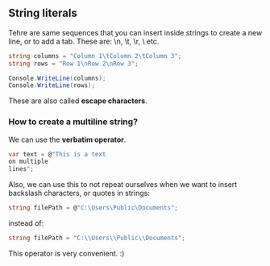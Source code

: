 ## String literals
Tehre are same sequences that you can insert inside strings to create a new line, or to add a tab. These are: \n, \t, \r, \\ etc.

``` csharp
string columns = "Column 1\tColumn 2\tColumn 3";
string rows = "Row 1\nRow 2\nRow 3";

Console.WriteLine(columns);
Console.WriteLine(rows);
```

These are also called **escape characters**.


### How to create a multiline string?

We can use the **verbatim operator**.
``` csharp
var text = @"This is a text
on multiple
lines";
```

Also, we can use this to not repeat ourselves when we want to insert backslash characters, or quotes in strings:

``` csharp
string filePath = @"C:\Users\Public\Documents";
```

instead of:

``` csharp
string filePath = "C:\\Users\\Public\\Documents";
```

This operator is very convenient. :)
